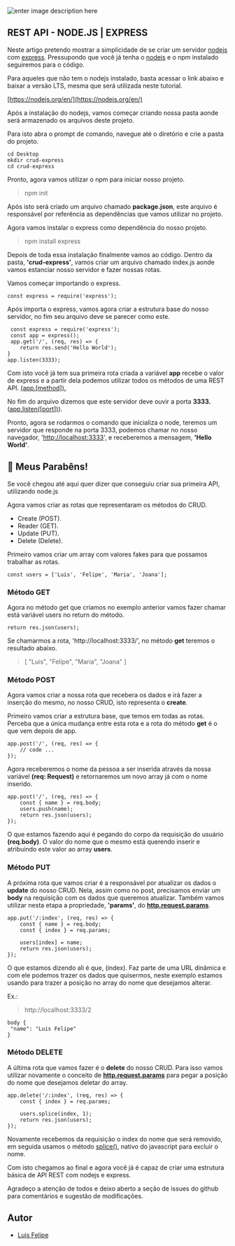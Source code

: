 ![enter image description here](https://www.brainvire.com/wp-content/uploads/Express.JS-%E2%80%93-An-Ideal-Node.JS-Framework-to-develop-Enterprise-Web-Applications.jpg)

## REST API - NODE.JS | EXPRESS

Neste artigo pretendo mostrar a simplicidade de se criar um servidor [nodejs](https://nodejs.org/en/) com [express](http://expressjs.com/). Pressupondo que você já tenha o [nodejs](https://nodejs.org/en/) e o npm instalado seguiremos para o código.

Para aqueles que não tem o nodejs instalado, basta acessar o link abaixo e baixar a versão LTS, mesma que será utilizada neste tutorial.

[https://nodejs.org/en/](https://nodejs.org/en/)

Após a instalação do nodejs, vamos começar criando nossa pasta aonde será armazenado os arquivos deste projeto.

Para isto abra o prompt de comando, navegue até o diretório e crie a pasta do projeto.

	cd Desktop
	mkdir crud-express
	cd crud-express

Pronto, agora vamos utilizar o npm para iniciar nosso projeto.

> npm init

Após isto será criado um arquivo chamado **package.json**, este arquivo é responsável por referência as dependências que vamos utilizar no projeto.

Agora vamos instalar o express como dependência do nosso projeto.

> npm install express

Depois de toda essa instalação finalmente vamos ao código. Dentro da pasta, **'crud-express'**, vamos criar um arquivo chamado index.js aonde vamos estanciar nosso servidor e fazer nossas rotas.

Vamos começar importando o express.

    const express = require('express');

Após importa o express, vamos agora criar a estrutura base do nosso servidor, no fim seu arquivo deve se parecer como este.

     const express = require('express');
     const app = express();
	 app.get('/', (req, res) => {
	    return res.send('Hello World');
    }
    app.listen(3333);

Com isto você já tem sua primeira rota criada a variável **app** recebe o valor de express e a partir dela podemos utilizar todos os métodos de uma REST API. [(app.\[method\]).](http://expressjs.com/en/5x/api.html#app)

  

No fim do arquivo dizemos que este servidor deve ouvir a porta **3333.** ([app.listen(\[port\])](http://expressjs.com/en/5x/api.html#app)).

Pronto, agora se rodarmos o comando que inicializa o node, teremos um servidor que responde na porta 3333, podemos chamar no nosso navegador, '[http://localhost:3333](http://localhost:3333/)', e receberemos a mensagem, **'Hello World'**.

## :clap: Meus Parabêns! 
Se você chegou até aqui quer dizer que conseguiu criar sua primeira API, utilizando node.js

Agora vamos criar as rotas que representaram os métodos do CRUD.

* Create (POST).
* Reader (GET).
* Update (PUT).
* Delete (Delete).

Primeiro vamos criar um array com valores fakes para que possamos trabalhar as rotas.

    const users = ['Luis', 'Felipe', 'Maria', 'Joana'];

### Método GET

Agora no método get que criamos no exemplo anterior vamos fazer chamar está variável users no return do método.

    return res.json(users);
Se chamarmos a rota, 'http://localhost:3333/', no método **get** teremos o resultado abaixo.

> [   "Luis",   "Felipe",   "Maria",   "Joana" ]

### Método POST

Agora vamos criar a nossa rota que recebera os dados e irá fazer a inserção do mesmo, no nosso CRUD, isto representa o **create**.

Primeiro vamos criar a estrutura base, que temos em todas as rotas. Perceba que a única mudança entre esta rota e a rota do método **get** é o que vem depois de app.

    app.post('/', (req, res) => {
	    // code ...
    });

Agora receberemos o nome da pessoa a ser inserida através da nossa variável **(req: Request)** e retornaremos um novo array já com o nome inserido.

    app.post('/', (req, res) => {
	    const { name } = req.body;
	    users.push(name);
	    return res.json(users);
    });
O que estamos fazendo aqui é pegando do corpo da requisição do usuário **(req.body)**. O valor do nome que o mesmo está querendo inserir e atribuindo este valor ao array **users**.

### Método PUT
A próxima rota que vamos criar é a responsável por atualizar os dados o **update** do nosso CRUD. Nela, assim como no post, precisamos enviar um **body** na requisição com os dados que queremos atualizar. 
Também vamos utilizar nesta etapa a propriedade, **'params'**, do **[http.request.params](https://developer.mozilla.org/pt-BR/docs/Web/HTTP/Overview)**.

    app.put('/:index', (req, res) => {
	    const { name } = req.body;
	    const { index } = req.params;
		
		users[index] = name;
		return res.json(users);
    });

O que estamos dizendo ali é que, (index). Faz parte de uma URL dinâmica e com ele podemos trazer os dados que quisermos, neste exemplo estamos usando para trazer a posição no array do nome que desejamos alterar.

Ex.:

> http://localhost:3333/2

	body {
	 "name": "Luis Felipe"
	}

### Método DELETE

A última rota que vamos fazer é o **delete** do nosso CRUD.
Para isso vamos utilizar novamente o conceito de **[http.request.params](https://developer.mozilla.org/pt-BR/docs/Web/HTTP/Overview)** para pegar a posição do nome que desejamos deletar do array.

    app.delete('/:index', (req, res) => {
	    const { index } = req.params;
		
		users.splice(index, 1);
		return res.json(users);
    });

Novamente recebemos da requisição o index do nome que será removido, em seguida usamos o método [splice()](https://developer.mozilla.org/pt-BR/docs/Web/JavaScript/Reference/Global_Objects/Array/splice), nativo do javascript para excluir o nome. 

Com isto chegamos ao final e agora você já é capaz de criar uma estrutura básica de API REST com nodejs e express.

Agradeço a atenção de todos e deixo aberto a seção de issues do github para comentários e sugestão de modificações.

## Autor
* [Luis Felipe](https://www.linkedin.com/in/luis-felipe-santiago-064423195/)
